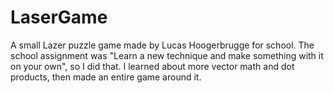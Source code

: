 # LaserGame

A small Lazer puzzle game made by Lucas Hoogerbrugge for school.
The school assignment was "Learn a new technique and make something with it on your own", so I did that.
I learned about more vector math and dot products, then made an entire game around it.
